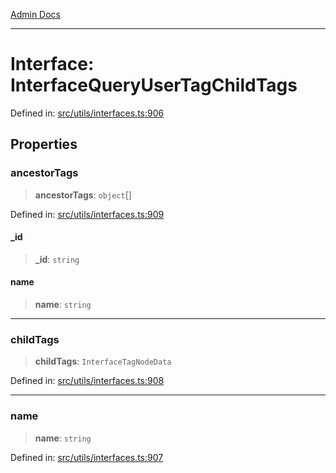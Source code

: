 [Admin Docs](/)

***

# Interface: InterfaceQueryUserTagChildTags

Defined in: [src/utils/interfaces.ts:906](https://github.com/PalisadoesFoundation/talawa-admin/blob/main/src/utils/interfaces.ts#L906)

## Properties

### ancestorTags

> **ancestorTags**: `object`[]

Defined in: [src/utils/interfaces.ts:909](https://github.com/PalisadoesFoundation/talawa-admin/blob/main/src/utils/interfaces.ts#L909)

#### \_id

> **\_id**: `string`

#### name

> **name**: `string`

***

### childTags

> **childTags**: `InterfaceTagNodeData`

Defined in: [src/utils/interfaces.ts:908](https://github.com/PalisadoesFoundation/talawa-admin/blob/main/src/utils/interfaces.ts#L908)

***

### name

> **name**: `string`

Defined in: [src/utils/interfaces.ts:907](https://github.com/PalisadoesFoundation/talawa-admin/blob/main/src/utils/interfaces.ts#L907)
